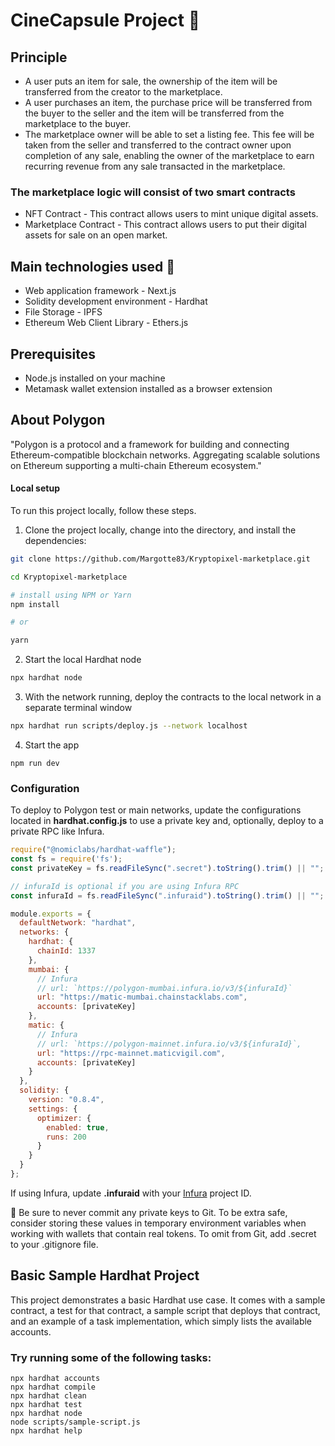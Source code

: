 # CineCapsule Project 🍿

## Principle
* A user puts an item for sale, the ownership of the item will be transferred from the creator to the marketplace.
* A user purchases an item, the purchase price will be transferred from the buyer to the seller and the item will be transferred from the marketplace to the buyer.
* The marketplace owner will be able to set a listing fee. This fee will be taken from the seller and transferred to the contract owner upon completion of any sale, enabling the owner of the marketplace to earn recurring revenue from any sale transacted in the marketplace.

### The marketplace logic will consist of two smart contracts
* NFT Contract - This contract allows users to mint unique digital assets.
* Marketplace Contract - This contract allows users to put their digital assets for sale on an open market.

## Main technologies used 🧰 
* Web application framework - Next.js
* Solidity development environment - Hardhat
* File Storage - IPFS
* Ethereum Web Client Library - Ethers.js

## Prerequisites
* Node.js installed on your machine
* Metamask wallet extension installed as a browser extension

## About Polygon
"Polygon is a protocol and a framework for building and connecting Ethereum-compatible blockchain networks. Aggregating scalable solutions on Ethereum supporting a multi-chain Ethereum ecosystem."

#### Local setup

To run this project locally, follow these steps.

1. Clone the project locally, change into the directory, and install the dependencies:

```sh
git clone https://github.com/Margotte83/Kryptopixel-marketplace.git

cd Kryptopixel-marketplace

# install using NPM or Yarn
npm install

# or

yarn
```

2. Start the local Hardhat node

```sh
npx hardhat node
```

3. With the network running, deploy the contracts to the local network in a separate terminal window

```sh
npx hardhat run scripts/deploy.js --network localhost
```

4. Start the app

```
npm run dev
```
### Configuration

To deploy to Polygon test or main networks, update the configurations located in __hardhat.config.js__ to use a private key and, optionally, deploy to a private RPC like Infura.

```javascript
require("@nomiclabs/hardhat-waffle");
const fs = require('fs');
const privateKey = fs.readFileSync(".secret").toString().trim() || "";

// infuraId is optional if you are using Infura RPC
const infuraId = fs.readFileSync(".infuraid").toString().trim() || "";

module.exports = {
  defaultNetwork: "hardhat",
  networks: {
    hardhat: {
      chainId: 1337
    },
    mumbai: {
      // Infura
      // url: `https://polygon-mumbai.infura.io/v3/${infuraId}`
      url: "https://matic-mumbai.chainstacklabs.com",
      accounts: [privateKey]
    },
    matic: {
      // Infura
      // url: `https://polygon-mainnet.infura.io/v3/${infuraId}`,
      url: "https://rpc-mainnet.maticvigil.com",
      accounts: [privateKey]
    }
  },
  solidity: {
    version: "0.8.4",
    settings: {
      optimizer: {
        enabled: true,
        runs: 200
      }
    }
  }
};
```

If using Infura, update __.infuraid__ with your [Infura](https://infura.io/) project ID.

🚨 Be sure to never commit any private keys to Git. To be extra safe, consider storing these values in temporary environment variables when working with wallets that contain real tokens. To omit from Git, add .secret to your .gitignore file.

## Basic Sample Hardhat Project

This project demonstrates a basic Hardhat use case. It comes with a sample contract, a test for that contract, a sample script that deploys that contract, and an example of a task implementation, which simply lists the available accounts.

### Try running some of the following tasks:

```shell
npx hardhat accounts
npx hardhat compile
npx hardhat clean
npx hardhat test
npx hardhat node
node scripts/sample-script.js
npx hardhat help
```

